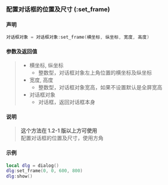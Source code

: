 ### 配置对话框的位置及尺寸 (**:set\_frame**)


#### 声明
```lua
对话框对象 = 对话框对象:set_frame(横坐标, 纵坐标, 宽度, 高度)
```


#### 参数及返回值
> - 横坐标, 纵坐标
>   - 整数型，对话框对象左上角位置的横坐标及纵坐标
> - 宽度, 高度
>   - 整数型，对话框对象宽高，如果不设置默认是全屏宽高
> - 对话框对象
>   - 对话框，返回对话框本身


#### 说明
> **这个方法在 1\.2\-1 版以上方可使用**  
> 配置对话框的位置及尺寸，使用方角  


#### 示例  
```lua
local dlg = dialog()
dlg:set_frame(0, 0, 600, 800)
dlg:show()
```

